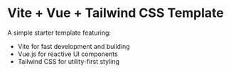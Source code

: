 # Vite + Vue + Tailwind CSS Template

A simple starter template featuring:
- Vite for fast development and building
- Vue.js for reactive UI components
- Tailwind CSS for utility-first styling
